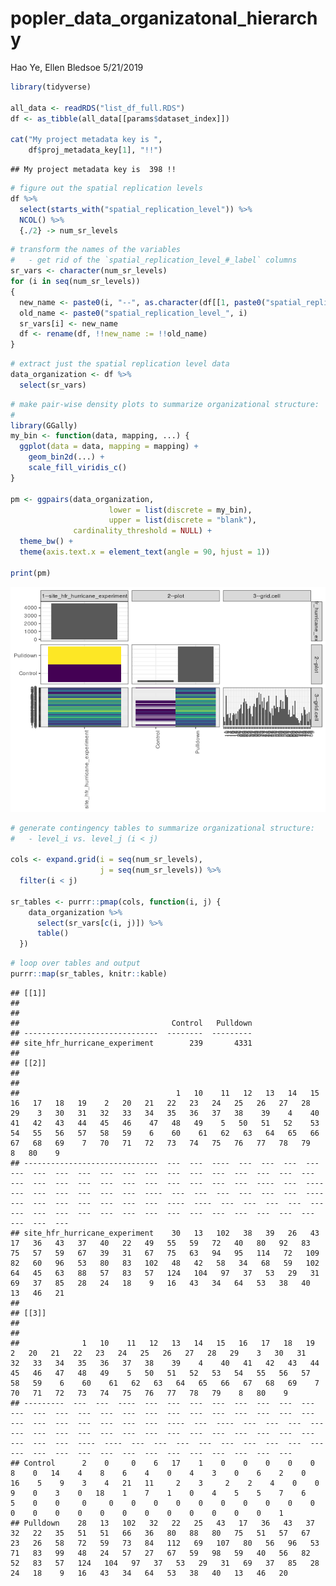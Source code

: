 popler\_data\_organizatonal\_hierarchy
================
Hao Ye, Ellen Bledsoe
5/21/2019

``` r
library(tidyverse)

all_data <- readRDS("list_df_full.RDS")
df <- as_tibble(all_data[[params$dataset_index]])

cat("My project metadata key is ", 
    df$proj_metadata_key[1], "!!")
```

    ## My project metadata key is  398 !!

``` r
# figure out the spatial replication levels
df %>% 
  select(starts_with("spatial_replication_level")) %>%
  NCOL() %>%
  {./2} -> num_sr_levels
```

``` r
# transform the names of the variables
#   - get rid of the `spatial_replication_level_#_label` columns
sr_vars <- character(num_sr_levels)
for (i in seq(num_sr_levels))
{
  new_name <- paste0(i, "--", as.character(df[[1, paste0("spatial_replication_level_", i, "_label")]]))
  old_name <- paste0("spatial_replication_level_", i)
  sr_vars[i] <- new_name
  df <- rename(df, !!new_name := !!old_name)
}
```

``` r
# extract just the spatial replication level data
data_organization <- df %>%
  select(sr_vars)
```

``` r
# make pair-wise density plots to summarize organizational structure:
# 
library(GGally)
my_bin <- function(data, mapping, ...) {
  ggplot(data = data, mapping = mapping) +
    geom_bin2d(...) +
    scale_fill_viridis_c()
}

pm <- ggpairs(data_organization, 
                      lower = list(discrete = my_bin), 
                      upper = list(discrete = "blank"), 
              cardinality_threshold = NULL) + 
  theme_bw() + 
  theme(axis.text.x = element_text(angle = 90, hjust = 1))

print(pm)
```

![](data_report-81_files/figure-markdown_github/unnamed-chunk-5-1.png)

``` r
# generate contingency tables to summarize organizational structure:
#   - level_i vs. level_j (i < j)

cols <- expand.grid(i = seq(num_sr_levels), 
                    j = seq(num_sr_levels)) %>%
  filter(i < j)

sr_tables <- purrr::pmap(cols, function(i, j) {
    data_organization %>%
      select(sr_vars[c(i, j)]) %>%
      table()
  })
```

``` r
# loop over tables and output
purrr::map(sr_tables, knitr::kable)
```

    ## [[1]]
    ## 
    ## 
    ##                                  Control   Pulldown
    ## ------------------------------  --------  ---------
    ## site_hfr_hurricane_experiment        239       4331
    ## 
    ## [[2]]
    ## 
    ## 
    ##                                   1   10    11   12   13   14   15   16   17   18   19    2   20   21   22   23   24   25   26   27   28   29    3   30   31   32   33   34   35   36   37   38    39    4    40   41   42   43   44   45   46    47   48   49    5   50   51   52    53   54   55   56   57   58   59    6    60    61   62   63   64   65   66   67   68   69    7   70   71   72   73   74   75   76   77   78   79    8   80    9
    ## ------------------------------  ---  ---  ----  ---  ---  ---  ---  ---  ---  ---  ---  ---  ---  ---  ---  ---  ---  ---  ---  ---  ---  ---  ---  ---  ---  ---  ---  ---  ---  ---  ---  ---  ----  ---  ----  ---  ---  ---  ---  ---  ---  ----  ---  ---  ---  ---  ---  ---  ----  ---  ---  ---  ---  ---  ---  ---  ----  ----  ---  ---  ---  ---  ---  ---  ---  ---  ---  ---  ---  ---  ---  ---  ---  ---  ---  ---  ---  ---  ---  ---
    ## site_hfr_hurricane_experiment    30   13   102   38   39   26   43   17   36   43   37   40   22   49   55   59   72   40   80   92   83   75   57   59   67   39   31   67   75   63   94   95   114   72   109   82   60   96   53   80   83   102   48   42   58   34   68   59   102   64   45   63   88   57   83   57   124   104   97   37   53   29   31   69   37   85   28   24   18    9   16   43   34   64   53   38   40   13   46   21
    ## 
    ## [[3]]
    ## 
    ## 
    ##              1   10    11   12   13   14   15   16   17   18   19    2   20   21   22   23   24   25   26   27   28   29    3   30   31   32   33   34   35   36   37   38    39    4    40   41   42   43   44   45   46   47   48   49    5   50   51   52   53   54   55   56   57   58   59    6    60    61   62   63   64   65   66   67   68   69    7   70   71   72   73   74   75   76   77   78   79    8   80    9
    ## ---------  ---  ---  ----  ---  ---  ---  ---  ---  ---  ---  ---  ---  ---  ---  ---  ---  ---  ---  ---  ---  ---  ---  ---  ---  ---  ---  ---  ---  ---  ---  ---  ---  ----  ---  ----  ---  ---  ---  ---  ---  ---  ---  ---  ---  ---  ---  ---  ---  ---  ---  ---  ---  ---  ---  ---  ---  ----  ----  ---  ---  ---  ---  ---  ---  ---  ---  ---  ---  ---  ---  ---  ---  ---  ---  ---  ---  ---  ---  ---  ---
    ## Control      2    0     0    6   17    1    0    0    0    0    0    8    0   14    4    8    6    4    0    4    3    0    6    2    0   16    5    9    3    4   21   11     2    3     2    2    4    0    0    9    0    3    0   18    1    7    1    0    4    5    5    7    6    5    0    0     0     0    0    0    0    0    0    0    0    0    0    0    0    0    0    0    0    0    0    0    0    0    0    1
    ## Pulldown    28   13   102   32   22   25   43   17   36   43   37   32   22   35   51   51   66   36   80   88   80   75   51   57   67   23   26   58   72   59   73   84   112   69   107   80   56   96   53   71   83   99   48   24   57   27   67   59   98   59   40   56   82   52   83   57   124   104   97   37   53   29   31   69   37   85   28   24   18    9   16   43   34   64   53   38   40   13   46   20
